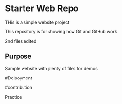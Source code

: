 
# Starter Web Repo

THis is a simple website project

This repository is for showing how Git and GitHub work

2nd files edited



## Purpose

Sample website with plenty of files for demos

#Delpoyment 

#contribution

Practice
